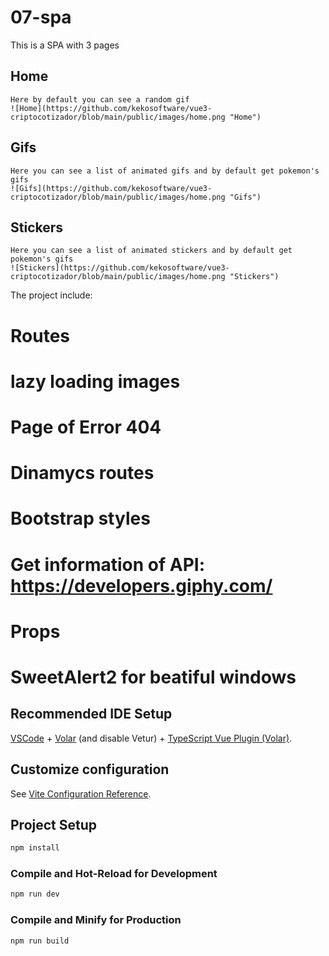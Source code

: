 # 07-spa
This is a SPA with 3 pages
## Home
    Here by default you can see a random gif
    ![Home](https://github.com/kekosoftware/vue3-criptocotizador/blob/main/public/images/home.png "Home")
## Gifs
    Here you can see a list of animated gifs and by default get pokemon's gifs
    ![Gifs](https://github.com/kekosoftware/vue3-criptocotizador/blob/main/public/images/home.png "Gifs")
## Stickers
    Here you can see a list of animated stickers and by default get pokemon's gifs
    ![Stickers](https://github.com/kekosoftware/vue3-criptocotizador/blob/main/public/images/home.png "Stickers")

The project include:
 # Routes
 # lazy loading images
 # Page of Error 404
 # Dinamycs routes
 # Bootstrap styles
 # Get information of API: https://developers.giphy.com/
 # Props
 # SweetAlert2 for beatiful windows


## Recommended IDE Setup

[VSCode](https://code.visualstudio.com/) + [Volar](https://marketplace.visualstudio.com/items?itemName=Vue.volar) (and disable Vetur) + [TypeScript Vue Plugin (Volar)](https://marketplace.visualstudio.com/items?itemName=Vue.vscode-typescript-vue-plugin).

## Customize configuration

See [Vite Configuration Reference](https://vitejs.dev/config/).

## Project Setup

```sh
npm install
```

### Compile and Hot-Reload for Development

```sh
npm run dev
```

### Compile and Minify for Production

```sh
npm run build
```
